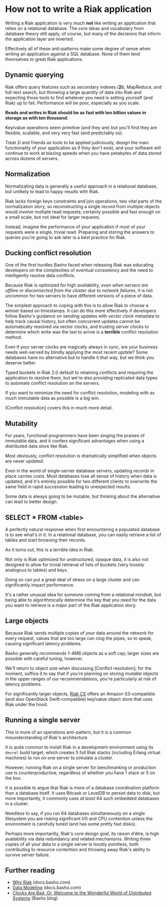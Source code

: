 # How not to write a Riak application

Writing a Riak application is very much **not** like writing an
application that relies on a relational database. The core ideas and
vocabulary from database theory still apply, of course, but many of
the decisions that inform the application layer are inverted.

Effectively all of these anti-patterns make some degree of sense when
writing an application against a SQL database. None of them lend
themselves to great Riak applications.

## Dynamic querying

Riak offers query features such as secondary indexes (**2i**),
MapReduce, and full-text search, but throwing a large quantity of data
into Riak and expecting those tools to find whatever you need is
setting yourself (and Riak) up to fail. Performance will be poor,
especially as you scale.

**Reads and writes in Riak should be as fast with ten billion values
in storage as with ten thousand.**

Key/value operations seem primitive (and they are) but you'll find
they are flexible, scalable, and very very fast (and predictably so).

Treat 2i and friends as tools to be applied judiciously, design the
main functionality of your application as if they don't exist, and
your software will continue to work at blazing speeds when you have
petabytes of data stored across dozens of servers.

## Normalization

Normalizating data is generally a useful approach in a relational
database, but unlikely to lead to happy results with Riak.

Riak lacks foreign keys constraints and join operations, two vital
parts of the normalization story, so reconstructing a single record
from multiple objects would involve multiple read requests; certainly
possible and fast enough on a small scale, but not ideal for larger
requests.

Instead, imagine the performance of your application if most of your
requests were a single, trivial read. Preparing and storing the
answers to queries you're going to ask later is a best practice for
Riak.

## Ducking conflict resolution

One of the first hurdles Basho faced when releasing Riak was educating
developers on the complexities of eventual consistency and the need to
intelligently resolve data conflicts.

Because Riak is optimized for high availability, *even when servers
are offline or disconnected from the cluster due to network failures*,
it is not uncommon for two servers to have different versions of a
piece of data.

The simplest approach to coping with this is to allow Riak to choose a
winner based on timestamps. It can do this more effectively if
developers follow Basho's guidance on sending updates with *vector
clock* metadata to help track causal history, but often concurrent
updates cannot be automatically resolved via vector clocks, and
trusting server clocks to determine which write was the last to arrive
is a **terrible** conflict resolution method.

Even if your server clocks are magically always in sync, are your
business needs well-served by blindly applying the most recent update?
Some databases have no alternative but to handle it that way, but we think
you deserve better.

Typed buckets in Riak 2.0 default to retaining conflicts and requiring
the application to resolve them, but we're also providing replicated
data types to automate conflict resolution on the servers.

If you want to minimize the need for conflict resolution, modeling
with as much immutable data as possible is a big win.

[Conflict resolution] covers this in much more detail.

## Mutability

For years, functional programmers have been singing the praises of
immutable data, and it confers significant advantages when using a
distributed data store like Riak.

Most obviously, conflict resolution is dramatically simplified when
objects are never updated.

Even in the world of single-server database servers, updating records
in place carries costs. Most databases lose all sense of history when
data is updated, and it's entirely possible for two different clients
to overwrite the same field in rapid succession leading to unexpected
results.

Some data is always going to be mutable, but thinking about the
alternative can lead to better design.

## SELECT * FROM &lt;table&gt;

A perfectly natural response when first encountering a populated
database is to see what's in it. In a relational database, you can
easily retrieve a list of tables and start browsing their records.

As it turns out, this is a terrible idea in Riak.

Not only is Riak optimized for unstructured, opaque data, it is also
not designed to allow for trivial retrieval of lists of buckets (very
loosely analogous to tables) and keys.

Doing so can put a great deal of stress on a large cluster and can
significantly impact performance.

It's a rather unusual idea for someone coming from a relational
mindset, but being able to algorithmically determine the key that you
need for the data you want to retrieve is a major part of the Riak
application story.

## Large objects

Because Riak sends multiple copies of your data around the network for
every request, values that are too large can clog the pipes, so to
speak, causing significant latency problems.

Basho generally recommends 1-4MB objects as a soft cap; larger sizes
are possible with careful tuning, however.

We'll return to object size when discussing [Conflict resolution]; for
the moment, suffice it to say that if you're planning on storing
*mutable* objects in the upper ranges of our recommendations, you're
particularly at risk of latency problems.

For significantly larger objects,
[Riak CS](http://basho.com/riak-cloud-storage/) offers an Amazon
S3-compatible (and also OpenStack Swift-compatible) key/value object
store that uses Riak under the hood.

## Running a single server

This is more of an operations anti-pattern, but it is a common
misunderstanding of Riak's architecture.

It is quite common to install Riak in a development environment using
its `devrel` build target, which creates 5 full Riak stacks (including
Erlang virtual machines) to run on one server to simulate a cluster.

However, running Riak on a single server for benchmarking or
production use is counterproductive, regardless of whether you have 1
stack or 5 on the box.

It is possible to argue that Riak is more of a database coordination
platform than a database itself. It uses Bitcask or LevelDB to persist
data to disk, but more importantly, it commonly uses *at least* 64
such embedded databases in a cluster.

Needless to say, if you run 64 databases simultaneously on a single
filesystem you are risking significant I/O and CPU contention unless
the environment is carefully tuned (and has some pretty fast disks).

Perhaps more importantly, Riak's core design goal, its raison d'être,
is high availability via data redundancy and related
mechanisms. Writing three copies of all your data to a single
server is mostly pointless, both contributing to resource contention
and throwing away Riak's ability to survive server failure.

## Further reading

* [Why Riak](http://docs.basho.com/riak/latest/theory/why-riak/) (docs.basho.com)
* [Data Modeling](http://docs.basho.com/riak/latest/dev/data-modeling/) (docs.basho.com)
* [Clocks Are Bad, Or, Welcome to the Wonderful World of Distributed Systems](https://basho.com/clocks-are-bad-or-welcome-to-distributed-systems/) (Basho blog)
